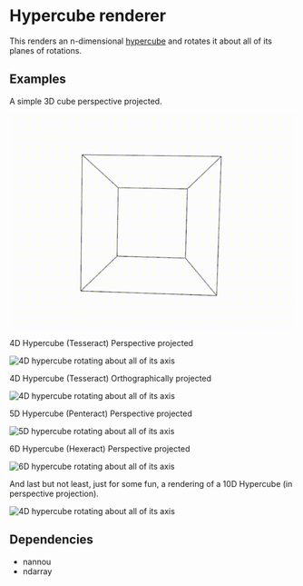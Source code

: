 # Hypercube renderer

This renders an n-dimensional [hypercube](https://en.wikipedia.org/wiki/Hypercube) and rotates it about all of its planes of rotations.

## Examples

A simple 3D cube perspective projected.

![A wireframe cube rotating](docs/3D.gif)

4D Hypercube (Tesseract) Perspective projected

![4D hypercube rotating about all of its axis](docs/4D_pp.gif)

4D Hypercube (Tesseract) Orthographically projected

![4D hypercube rotating about all of its axis](docs/4D_op.gif)

5D Hypercube (Penteract) Perspective projected 

![5D hypercube rotating about all of its axis](docs/5D.gif)

6D Hypercube (Hexeract) Perspective projected

![6D hypercube rotating about all of its axis](docs/6D.gif)

And last but not least, just for some fun, a rendering of a 10D Hypercube (in perspective projection).

![4D hypercube rotating about all of its axis](docs/10D.gif)

## Dependencies
- nannou
- ndarray
